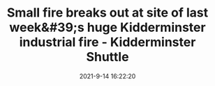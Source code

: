 ---
"title": "Small fire breaks out at site of last week&amp;#39;s huge Kidderminster industrial fire - Kidderminster Shuttle"
"date": "2021-9-14 16:22:20"
"feed_name": "GOOGLENEWSINDUSTRIAL"
"feed_website": "https://news.google.com/search?q=industrial%2Bincident&hl=en-US&gl=US&ceid=US:en"
"feed_rss": "https://news.google.com/rss/search?q=industrial%2Bincident&hl=en-US&gl=US&ceid=US:en"
"link": "https://www.kidderminstershuttle.co.uk/news/19580409.small-fire-breaks-site-last-weeks-huge-industrial-fire/"
"file": "_posts/2021-1-1-0277f8bcc0a2ad50b9c5cfca7bf2f9e0d3ea8641.md"
"accident": "1"
"drilling": "0"
"dead": "0"
"injured": "0"
---